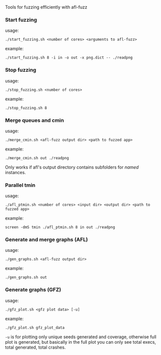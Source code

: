 Tools for fuzzing efficiently with afl-fuzz 

### Start fuzzing

usage:

`./start_fuzzing.sh <number of cores> <arguments to afl-fuzz>`

example:

`./start_fuzzing.sh 8 -i in -o out -x png.dict -- ./readpng`

### Stop fuzzing

usage:

`./stop_fuzzing.sh <number of cores>`

example:

`./stop_fuzzing.sh 8`

### Merge queues and cmin

usage:

`./merge_cmin.sh <afl-fuzz output dir> <path to fuzzed app>`

example:

`./merge_cmin.sh out ./readpng`

Only works if afl's output directory contains subfolders for *named* instances.

### Parallel tmin

usage:

`./afl_ptmin.sh <number of cores> <input dir> <output dir> <path to fuzzed app>`

example:

`screen -dmS tmin ./afl_ptmin.sh 8 in out ./readpng`

### Generate and merge graphs (AFL)

usage:

`./gen_graphs.sh <afl-fuzz output dir>`

example:

`./gen_graphs.sh out`

### Generate graphs (GFZ)

usage:

`./gfz_plot.sh <gfz plot data> [-u]`

example:

`./gfz_plot.sh gfz_plot_data`

`-u` is for plotting only unique seeds generated and coverage, otherwise full plot is generated, but basically in the full plot you can only see total execs, total generated, total crashes.